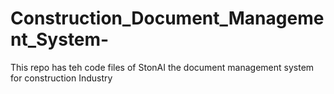 # Construction_Document_Management_System-
This repo has teh code files of StonAI the document management system for construction Industry 

